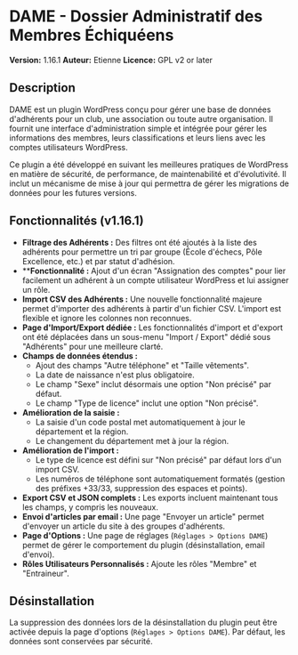 # DAME - Dossier Administratif des Membres Échiquéens

**Version:** 1.16.1
**Auteur:** Etienne
**Licence:** GPL v2 or later

## Description

DAME est un plugin WordPress conçu pour gérer une base de données d'adhérents pour un club, une association ou toute autre organisation. Il fournit une interface d'administration simple et intégrée pour gérer les informations des membres, leurs classifications et leurs liens avec les comptes utilisateurs WordPress.

Ce plugin a été développé en suivant les meilleures pratiques de WordPress en matière de sécurité, de performance, de maintenabilité et d'évolutivité. Il inclut un mécanisme de mise à jour qui permettra de gérer les migrations de données pour les futures versions.

## Fonctionnalités (v1.16.1)

*   **Filtrage des Adhérents :** Des filtres ont été ajoutés à la liste des adhérents pour permettre un tri par groupe (École d'échecs, Pôle Excellence, etc.) et par statut d'adhésion.
*   ****Fonctionnalité :** Ajout d'un écran "Assignation des comptes" pour lier facilement un adhérent à un compte utilisateur WordPress et lui assigner un rôle.
*   **Import CSV des Adhérents :** Une nouvelle fonctionnalité majeure permet d'importer des adhérents à partir d'un fichier CSV. L'import est flexible et ignore les colonnes non reconnues.
*   **Page d'Import/Export dédiée :** Les fonctionnalités d'import et d'export ont été déplacées dans un sous-menu "Import / Export" dédié sous "Adhérents" pour une meilleure clarté.
*   **Champs de données étendus :**
    *   Ajout des champs "Autre téléphone" et "Taille vêtements".
    *   La date de naissance n'est plus obligatoire.
    *   Le champ "Sexe" inclut désormais une option "Non précisé" par défaut.
    *   Le champ "Type de licence" inclut une option "Non précisé".
*   **Amélioration de la saisie :**
    *   La saisie d'un code postal met automatiquement à jour le département et la région.
    *   Le changement du département met à jour la région.
*   **Amélioration de l'import :**
    *   Le type de licence est défini sur "Non précisé" par défaut lors d'un import CSV.
    *   Les numéros de téléphone sont automatiquement formatés (gestion des préfixes +33/33, suppression des espaces et points).
*   **Export CSV et JSON complets :** Les exports incluent maintenant tous les champs, y compris les nouveaux.
*   **Envoi d'articles par email :** Une page "Envoyer un article" permet d'envoyer un article du site à des groupes d'adhérents.
*   **Page d'Options :** Une page de réglages (`Réglages > Options DAME`) permet de gérer le comportement du plugin (désinstallation, email d'envoi).
*   **Rôles Utilisateurs Personnalisés :** Ajoute les rôles "Membre" et "Entraineur".

## Désinstallation

La suppression des données lors de la désinstallation du plugin peut être activée depuis la page d'options (`Réglages > Options DAME`). Par défaut, les données sont conservées par sécurité.

